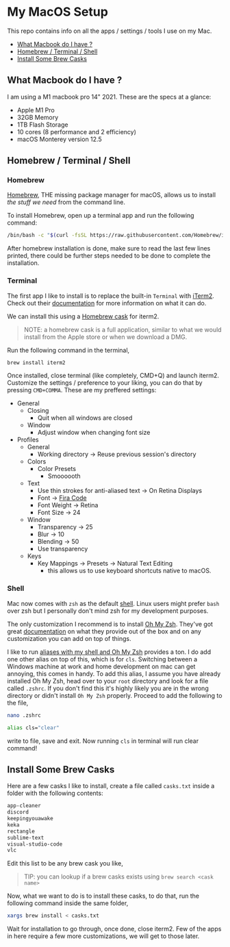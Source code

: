 # My MacOS Setup

This repo contains info on all the apps / settings / tools I use on my Mac.

- [What Macbook do I have ?](#what-macbook-do-i-have)
- [Homebrew / Terminal / Shell](#homebrew--terminal--shell)
- [Install Some Brew Casks](#install-some-brew-casks)

## What Macbook do I have ?

I am using a M1 macbook pro 14" 2021. These are the specs at a glance:

* Apple M1 Pro
* 32GB Memory
* 1TB Flash Storage
* 10 cores (8 performance and 2 efficiency)
* macOS Monterey version 12.5

## Homebrew / Terminal / Shell

### Homebrew

[Homebrew](https://brew.sh/), THE missing package manager for macOS, allows us to install *the stuff we need* from the command line.

To install Homebrew, open up a terminal app and run the following command:

```sh
/bin/bash -c "$(curl -fsSL https://raw.githubusercontent.com/Homebrew/install/HEAD/install.sh)"
```

After homebrew installation is done, make sure to read the last few lines printed, there could be further steps needed to be done to complete the installation. 

### Terminal

The first app I like to install is to replace the built-in `Terminal` with [iTerm2](https://iterm2.com/). Check out their [documentation](https://iterm2.com/documentation.html) for more information on what it can do.

We can install this using a [Homebrew cask](https://github.com/Homebrew/homebrew-cask) for iterm2. 

> NOTE: a homebrew cask is a full application, similar to what we would install from the Apple store or when we download a DMG.

Run the following command in the terminal,

```sh
brew install iterm2
```

Once installed, close terminal (like completely, CMD+Q) and launch iterm2. Customize the settings / preference to your liking, you can do that by pressing `CMD+COMMA`. These are my preffered settings:

* General
    * Closing
        * Quit when all windows are closed
    * Window
        * Adjust window when changing font size
* Profiles
    * General
        * Working directory -> Reuse previous session's directory
    * Colors
        * Color Presets
            * Smoooooth
    * Text
        * Use thin strokes for anti-aliased text -> On Retina Displays
        * Font -> [Fira Code](https://github.com/tonsky/FiraCode)
        * Font Weight -> Retina
        * Font Size -> 24
    * Window
        * Transparency -> 25
        * Blur -> 10
        * Blending -> 50
        * Use transparency
    * Keys
        * Key Mappings -> Presets -> Natural Text Editing
            * this allows us to use keyboard shortcuts native to macOS. 

### Shell

Mac now comes with `zsh` as the default [shell](https://en.wikipedia.org/wiki/Comparison_of_command_shells). Linux users might prefer `bash` over zsh but I personally don't mind zsh for my development purposes.

The only customization I recommend is to install [Oh My Zsh](https://ohmyz.sh/). They've got great [documentation](https://github.com/ohmyzsh/ohmyzsh/wiki) on what they provide out of the box and on any customization you can add on top of things.

I like to run [aliases with my shell and Oh My Zsh](https://github.com/ohmyzsh/ohmyzsh/wiki/Cheatsheet) provides a ton. I do add one other alias on top of this, which is for `cls`. Switching between a Windows machine at work and home development on mac can get annoying, this comes in handy. To add this alias, I assume you have already installed Oh My Zsh, head over to your `root` directory and look for a file called `.zshrc`. If you don't find this it's highly likely you are in the wrong directory or didn't install `Oh My Zsh` properly. Proceed to add the following to the file,

```sh
nano .zshrc

alias cls="clear"
```
write to file, save and exit. Now running `cls` in terminal will run clear command!

## Install Some Brew Casks

Here are a few casks I like to install, create a file called `casks.txt` inside a folder with the following contents:

```txt
app-cleaner
discord
keepingyouawake
keka
rectangle
sublime-text
visual-studio-code
vlc
```
Edit this list to be any brew cask you like,

> TIP: you can lookup if a brew casks exists using `brew search <cask name>`

Now, what we want to do is to install these casks, to do that, run the following command inside the same folder,

```sh
xargs brew install < casks.txt
```

Wait for installation to go through, once done, close iterm2. Few of the apps in here require a few more customizations, we will get to those later.

